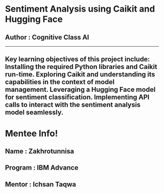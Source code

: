 # Sentiment Analysis using Caikit and Hugging Face
## Author : Cognitive Class AI
--------------------------------

Key learning objectives of this project include:
Installing the required Python libraries and Caikit run-time.
Exploring Caikit and understanding its capabilities in the context of model management.
Leveraging a Hugging Face model for sentiment classification.
Implementing API calls to interact with the sentiment analysis model seamlessly.
-------------------------------
# Mentee Info!
## Name : Zakhrotunnisa
## Program : IBM Advance
## Mentor : Ichsan Taqwa
